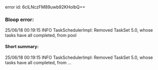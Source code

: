 error id: 6clLNczFM89uwb92KHoIbQ==
### Bloop error:

25/06/18 00:19:15 INFO TaskSchedulerImpl: Removed TaskSet 5.0, whose tasks have all completed, from pool
#### Short summary: 

25/06/18 00:19:15 INFO TaskSchedulerImpl: Removed TaskSet 5.0, whose tasks have all completed, from ...